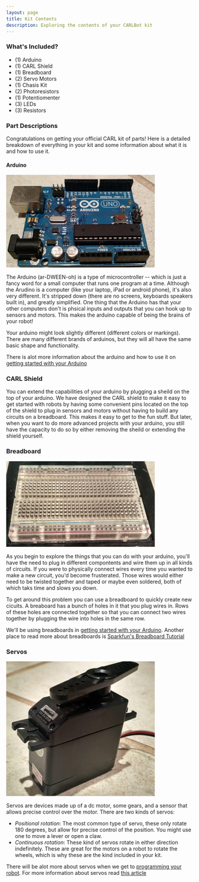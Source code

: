 ```yaml
---
layout: page
title: Kit Contents
description: Exploring the contents of your CARLBot kit
---
```


### What's Included? ###
- (1) Arduino
- (1) CARL Shield
- (1) Breadboard
- (2) Servo Motors
- (1) Chasis Kit
- (2) Photoresistors
- (1) Potentiomenter
- (3) LEDs
- (3) Resistors

### Part Descriptions ###
Congratulations on getting your official CARL kit of parts! Here is a detailed breakdown of everything in your kit and some information about what it is and how to use it. 

#### Arduino ####

![Arduino](/assets/images/started-arduino.jpg)

The Arduino (ar-DWEEN-oh) is a type of microcontroller -- which is just a fancy word for a small computer that runs one program at a time. Although the Arudino is a computer (like your laptop, iPad or android phone), it's also very different. It's stripped down (there are no screens, keyboards speakers built in), and greatly simplified. One thing that the Arduino has that your other computers don't is phsical inputs and outputs that you can hook up to sensors and motors. This makes the arduino capable of being the brains of your robot!

Your arduino might look slightly different (different colors or markings). There are many different brands of arduinos, but they will all have the same basic shape and functionality. 

There is alot more information about the arduino and how to use it on [getting started with your Arduino](/pages/getting-started-arduino.html)

### CARL Shield ###

You can extend the capabilities of your arduino by plugging a sheild on the top of your arduino. We have designed the CARL shield to make it easy to get started with robots by having some convenient pins located on the top of the shield to plug in sensors and motors without having to build any circuits on a breadboard. This makes it easy to get to the fun stuff. But later, when you want to do more advanced projects with your arduino, you still have the capacity to do so by either removing the sheild or extending the shield yourself. 
 
### Breadboard ###
![Breadboard](/assets/images/started-breadboard.jpg)

As you begin to explore the things that you can do with your arduino, you'll have the need to plug in different compontents and wire them up in all kinds of circuits. If you were to physically connect wires every time you wanted to make a new circuit, you'd become frusterated. Those wires would either need to be twisted together and taped or maybe even soldered, both of which taks time and slows you down. 

To get around this problem you can use a breadboard to quickly create new cicuits. A breaboard has a bunch of holes in it that you plug wires in. Rows of these holes are connected together so that you can connect two wires together by plugging the wire into holes in the same row. 

We'll be using breadboards in [getting started with your Arduino](/pages/getting-started-arduino.html). Another place to read more about breadboards is [Sparkfun's Breadboard Tutorial](https://learn.sparkfun.com/tutorials/how-to-use-a-breadboard)

### Servos ###
![Servos](/assets/images/started-servo.jpg)

Servos are devices made up of a dc motor, some gears, and a sensor that allows precise control over the motor. There are two kinds of servos:
- *Positional rotation*: The most common type of servo, these only rotate 180 degrees, but allow for precise control of the position. You might use one to move a lever or open a claw.
- *Continuous rotation*: These kind of servos rotate in either direction indefinitely. These are great for the motors on a robot to rotate the wheels, which is why these are the kind included in your kit.

There will be alot more about servos when we get to [programming your robot](/pages/programming-robot.html). For more information about servos read [this article](http://www.sciencebuddies.org/science-fair-projects/project_ideas/Robotics_ServoMotors.shtml) 